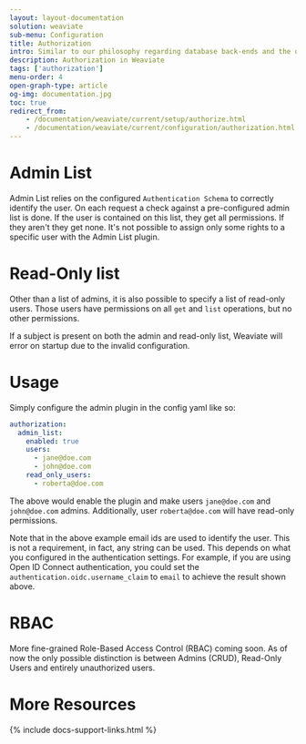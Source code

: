 ```yaml
---
layout: layout-documentation
solution: weaviate
sub-menu: Configuration
title: Authorization
intro: Similar to our philosophy regarding database back-ends and the overall authentication scheme, authorization is also implemented in a pluggable fashion. This means you can chose the plugin that fits your use case best. If you have only a few users and don’t need to differentiate between their rights, the Admin List plugin is a perfect fit. If you need to control each user’s permissions at a very fine-grained level however, you should opt to use the RBAC plugin.
description: Authorization in Weaviate
tags: ['authorization']
menu-order: 4
open-graph-type: article
og-img: documentation.jpg
toc: true
redirect_from:
    - /documentation/weaviate/current/setup/authorize.html
    - /documentation/weaviate/current/configuration/authorization.html
---
```


# Admin List

Admin List relies on the configured `Authentication Schema` to correctly identify
the user. On each request a check against a pre-configured admin list is done.
If the user is contained on this list, they get all permissions. If they aren't
they get none. It's not possible to assign only some rights to a specific user
with the Admin List plugin.

# Read-Only list

Other than a list of admins, it is also possible to specify a list of read-only users.
Those users have permissions on all `get` and `list` operations, but no other
permissions.

If a subject is present on both the admin and read-only list, Weaviate will
error on startup due to the invalid configuration.

# Usage

Simply configure the admin plugin in the config yaml like so:

```yaml
authorization:
  admin_list:
    enabled: true
    users:
      - jane@doe.com
      - john@doe.com
    read_only_users:
      - roberta@doe.com
```

The above would enable the plugin and make users `jane@doe.com` and
`john@doe.com` admins. Additionally, user `roberta@doe.com` will have read-only permissions.

Note that in the above example email ids are used to identify the user. This is not a requirement, in fact, any string can be used. This depends on what you configured in the authentication settings. For example, if you are using Open ID Connect authentication, you could set the `authentication.oidc.username_claim` to `email` to achieve the result shown above.

# RBAC

More fine-grained Role-Based Access Control (RBAC) coming soon. As of now the
only possible distinction is between Admins (CRUD), Read-Only Users and
entirely unauthorized users.

# More Resources

{% include docs-support-links.html %}